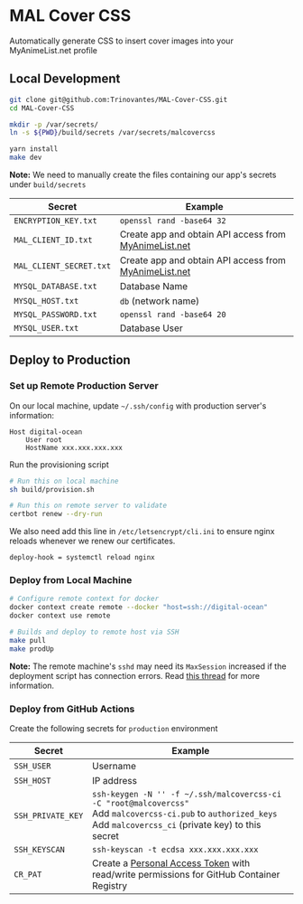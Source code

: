 # MAL Cover CSS

Automatically generate CSS to insert cover images into your MyAnimeList.net profile

## Local Development

```sh
git clone git@github.com:Trinovantes/MAL-Cover-CSS.git
cd MAL-Cover-CSS

mkdir -p /var/secrets/
ln -s ${PWD}/build/secrets /var/secrets/malcovercss

yarn install
make dev
```

**Note:** We need to manually create the files containing our app's secrets under `build/secrets`

Secret | Example
--- | ---
`ENCRYPTION_KEY.txt` | `openssl rand -base64 32`
`MAL_CLIENT_ID.txt` | Create app and obtain API access from [MyAnimeList.net](https://myanimelist.net/apiconfig)
`MAL_CLIENT_SECRET.txt` | Create app and obtain API access from [MyAnimeList.net](https://myanimelist.net/apiconfig)
`MYSQL_DATABASE.txt` | Database Name
`MYSQL_HOST.txt` | `db` (network name)
`MYSQL_PASSWORD.txt` | `openssl rand -base64 20`
`MYSQL_USER.txt` | Database User

## Deploy to Production

### Set up Remote Production Server

On our local machine, update `~/.ssh/config` with production server's information:
```
Host digital-ocean
    User root
    HostName xxx.xxx.xxx.xxx
```

Run the provisioning script
```sh
# Run this on local machine
sh build/provision.sh

# Run this on remote server to validate
certbot renew --dry-run
```

We also need add this line in `/etc/letsencrypt/cli.ini` to ensure nginx reloads whenever we renew our certificates.
```
deploy-hook = systemctl reload nginx
```

### Deploy from Local Machine

```sh
# Configure remote context for docker
docker context create remote --docker "host=ssh://digital-ocean"
docker context use remote

# Builds and deploy to remote host via SSH
make pull
make prodUp
```

**Note:** The remote machine's `sshd` may need its `MaxSession` increased if the deployment script has connection errors. Read [this thread](https://github.com/docker/compose/issues/6463#issuecomment-623746349) for more information.

### Deploy from GitHub Actions

Create the following secrets for `production` environment

Secret | Example
---    | ---
`SSH_USER` | Username
`SSH_HOST`| IP address
`SSH_PRIVATE_KEY`| `ssh-keygen -N '' -f ~/.ssh/malcovercss-ci -C "root@malcovercss"` <br> Add `malcovercss-ci.pub` to `authorized_keys` <br> Add `malcovercss_ci` (private key) to this secret
`SSH_KEYSCAN`| `ssh-keyscan -t ecdsa xxx.xxx.xxx.xxx`
`CR_PAT` | Create a [Personal Access Token](https://github.com/settings/tokens) with read/write permissions for GitHub Container Registry
